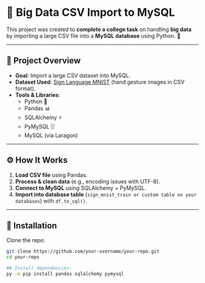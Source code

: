 # 📂 Big Data CSV Import to MySQL  

This project was created to **complete a college task** on handling **big data** by importing a large CSV file into a **MySQL database** using Python. 🚀  

---

## 📌 Project Overview  
- **Goal**: Import a large CSV dataset into MySQL.  
- **Dataset Used**: [Sign Language MNIST](https://www.kaggle.com/datamunge/sign-language-mnist) (hand gesture images in CSV format).  
- **Tools & Libraries**:  
  - Python 🐍  
  - Pandas 📊  
  - SQLAlchemy ⚡  
  - PyMySQL 🗄️  
  - MySQL (via Laragon)  

---

## ⚙️ How It Works  
1. **Load CSV file** using Pandas.  
2. **Process & clean data** (e.g., encoding issues with UTF-8).  
3. **Connect to MySQL** using SQLAlchemy + PyMySQL.  
4. **Import into database table** (`sign_mnist_train or custom table on your databases`) with `df.to_sql()`.  

---

## 📜 Installation  

Clone the repo:  
```bash
git clone https://github.com/your-username/your-repo.git
cd your-repo

## Install dependencies:
py -m pip install pandas sqlalchemy pymysql
